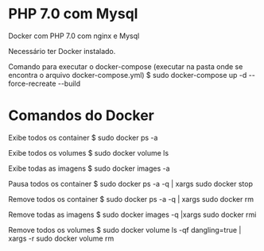 # PHP 7.0 com Mysql
Docker com PHP 7.0 com nginx e Mysql

Necessário ter Docker instalado.

Comando para executar o docker-compose (executar na pasta onde se encontra o arquivo docker-compose.yml)
$ sudo docker-compose up -d --force-recreate --build

 
# Comandos do Docker

Exibe todos os container
$ sudo docker ps -a

Exibe todos os volumes
$ sudo docker volume ls

Exibe todas as imagens
$ sudo docker images -a

Pausa todos os container
$ sudo docker ps -a -q  | xargs sudo docker stop

Remove todos os container
$ sudo docker ps -a -q  | xargs sudo docker rm

Remove todas as imagens
$ sudo docker images -q |xargs sudo docker rmi

Remove todos os volumes
$ sudo docker volume ls -qf dangling=true | xargs -r sudo docker volume rm

